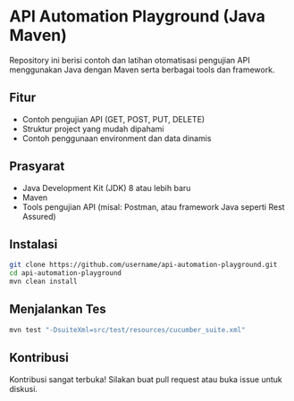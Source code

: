 # API Automation Playground (Java Maven)

Repository ini berisi contoh dan latihan otomatisasi pengujian API menggunakan Java dengan Maven serta berbagai tools dan framework.

## Fitur

- Contoh pengujian API (GET, POST, PUT, DELETE)
- Struktur project yang mudah dipahami
- Contoh penggunaan environment dan data dinamis

## Prasyarat

- Java Development Kit (JDK) 8 atau lebih baru
- Maven
- Tools pengujian API (misal: Postman, atau framework Java seperti Rest Assured)

## Instalasi

```bash
git clone https://github.com/username/api-automation-playground.git
cd api-automation-playground
mvn clean install
```

## Menjalankan Tes

```bash
mvn test "-DsuiteXml=src/test/resources/cucumber_suite.xml"
```

## Kontribusi

Kontribusi sangat terbuka! Silakan buat pull request atau buka issue untuk diskusi.